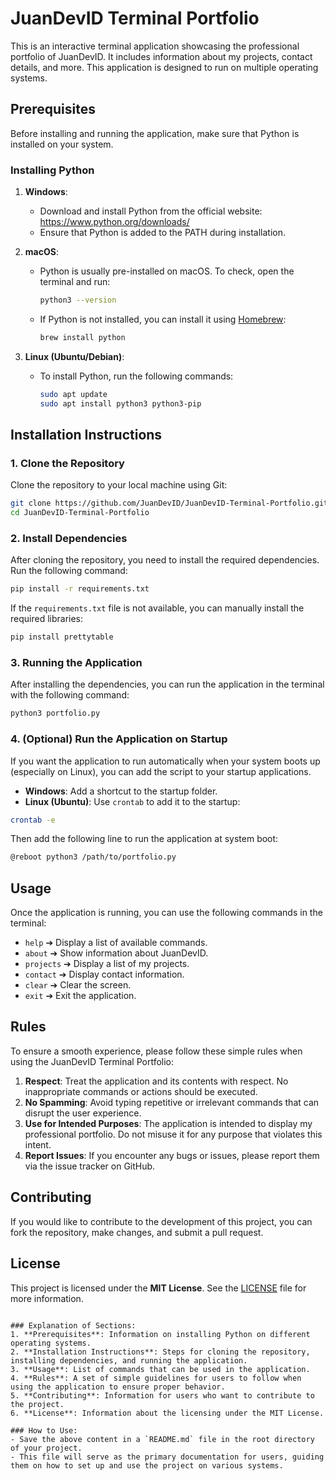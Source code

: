 # JuanDevID Terminal Portfolio

This is an interactive terminal application showcasing the professional portfolio of JuanDevID. It includes information about my projects, contact details, and more. This application is designed to run on multiple operating systems.

## Prerequisites

Before installing and running the application, make sure that Python is installed on your system.

### Installing Python

1. **Windows**:
   - Download and install Python from the official website: https://www.python.org/downloads/
   - Ensure that Python is added to the PATH during installation.

2. **macOS**:
   - Python is usually pre-installed on macOS. To check, open the terminal and run:
     ```bash
     python3 --version
     ```
   - If Python is not installed, you can install it using [Homebrew](https://brew.sh/):
     ```bash
     brew install python
     ```

3. **Linux (Ubuntu/Debian)**:
   - To install Python, run the following commands:
     ```bash
     sudo apt update
     sudo apt install python3 python3-pip
     ```

## Installation Instructions

### 1. Clone the Repository

Clone the repository to your local machine using Git:

```bash
git clone https://github.com/JuanDevID/JuanDevID-Terminal-Portfolio.git
cd JuanDevID-Terminal-Portfolio
```

### 2. Install Dependencies

After cloning the repository, you need to install the required dependencies. Run the following command:

```bash
pip install -r requirements.txt
```

If the `requirements.txt` file is not available, you can manually install the required libraries:

```bash
pip install prettytable
```

### 3. Running the Application

After installing the dependencies, you can run the application in the terminal with the following command:

```bash
python3 portfolio.py
```

### 4. (Optional) Run the Application on Startup

If you want the application to run automatically when your system boots up (especially on Linux), you can add the script to your startup applications.

- **Windows**: Add a shortcut to the startup folder.
- **Linux (Ubuntu)**: Use `crontab` to add it to the startup:

```bash
crontab -e
```

Then add the following line to run the application at system boot:

```bash
@reboot python3 /path/to/portfolio.py
```

## Usage

Once the application is running, you can use the following commands in the terminal:

- `help` ➔ Display a list of available commands.
- `about` ➔ Show information about JuanDevID.
- `projects` ➔ Display a list of my projects.
- `contact` ➔ Display contact information.
- `clear` ➔ Clear the screen.
- `exit` ➔ Exit the application.

## Rules

To ensure a smooth experience, please follow these simple rules when using the JuanDevID Terminal Portfolio:

1. **Respect**: Treat the application and its contents with respect. No inappropriate commands or actions should be executed.
2. **No Spamming**: Avoid typing repetitive or irrelevant commands that can disrupt the user experience.
3. **Use for Intended Purposes**: The application is intended to display my professional portfolio. Do not misuse it for any purpose that violates this intent.
4. **Report Issues**: If you encounter any bugs or issues, please report them via the issue tracker on GitHub.

## Contributing

If you would like to contribute to the development of this project, you can fork the repository, make changes, and submit a pull request.

## License

This project is licensed under the **MIT License**. See the [LICENSE](LICENSE) file for more information.
```

### Explanation of Sections:
1. **Prerequisites**: Information on installing Python on different operating systems.
2. **Installation Instructions**: Steps for cloning the repository, installing dependencies, and running the application.
3. **Usage**: List of commands that can be used in the application.
4. **Rules**: A set of simple guidelines for users to follow when using the application to ensure proper behavior.
5. **Contributing**: Information for users who want to contribute to the project.
6. **License**: Information about the licensing under the MIT License.

### How to Use:
- Save the above content in a `README.md` file in the root directory of your project.
- This file will serve as the primary documentation for users, guiding them on how to set up and use the project on various systems.
